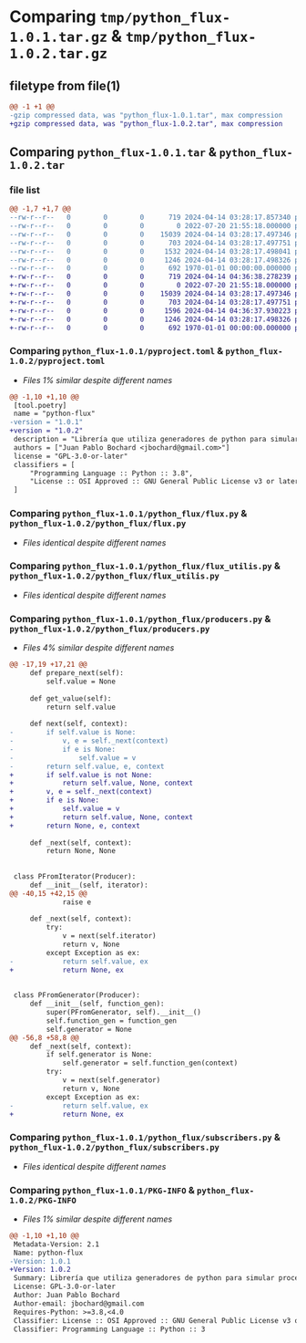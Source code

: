 # Comparing `tmp/python_flux-1.0.1.tar.gz` & `tmp/python_flux-1.0.2.tar.gz`

## filetype from file(1)

```diff
@@ -1 +1 @@
-gzip compressed data, was "python_flux-1.0.1.tar", max compression
+gzip compressed data, was "python_flux-1.0.2.tar", max compression
```

## Comparing `python_flux-1.0.1.tar` & `python_flux-1.0.2.tar`

### file list

```diff
@@ -1,7 +1,7 @@
--rw-r--r--   0        0        0      719 2024-04-14 03:28:17.857340 python_flux-1.0.1/pyproject.toml
--rw-r--r--   0        0        0        0 2022-07-20 21:55:18.000000 python_flux-1.0.1/python_flux/__init__.py
--rw-r--r--   0        0        0    15039 2024-04-14 03:28:17.497346 python_flux-1.0.1/python_flux/flux.py
--rw-r--r--   0        0        0      703 2024-04-14 03:28:17.497751 python_flux-1.0.1/python_flux/flux_utilis.py
--rw-r--r--   0        0        0     1532 2024-04-14 03:28:17.498041 python_flux-1.0.1/python_flux/producers.py
--rw-r--r--   0        0        0     1246 2024-04-14 03:28:17.498326 python_flux-1.0.1/python_flux/subscribers.py
--rw-r--r--   0        0        0      692 1970-01-01 00:00:00.000000 python_flux-1.0.1/PKG-INFO
+-rw-r--r--   0        0        0      719 2024-04-14 04:36:38.278239 python_flux-1.0.2/pyproject.toml
+-rw-r--r--   0        0        0        0 2022-07-20 21:55:18.000000 python_flux-1.0.2/python_flux/__init__.py
+-rw-r--r--   0        0        0    15039 2024-04-14 03:28:17.497346 python_flux-1.0.2/python_flux/flux.py
+-rw-r--r--   0        0        0      703 2024-04-14 03:28:17.497751 python_flux-1.0.2/python_flux/flux_utilis.py
+-rw-r--r--   0        0        0     1596 2024-04-14 04:36:37.930223 python_flux-1.0.2/python_flux/producers.py
+-rw-r--r--   0        0        0     1246 2024-04-14 03:28:17.498326 python_flux-1.0.2/python_flux/subscribers.py
+-rw-r--r--   0        0        0      692 1970-01-01 00:00:00.000000 python_flux-1.0.2/PKG-INFO
```

### Comparing `python_flux-1.0.1/pyproject.toml` & `python_flux-1.0.2/pyproject.toml`

 * *Files 1% similar despite different names*

```diff
@@ -1,10 +1,10 @@
 [tool.poetry]
 name = "python-flux"
-version = "1.0.1"
+version = "1.0.2"
 description = "Librería que utiliza generadores de python para simular procesamiento de flujo de datos"
 authors = ["Juan Pablo Bochard <jbochard@gmail.com>"]
 license = "GPL-3.0-or-later"
 classifiers = [
     "Programming Language :: Python :: 3.8",
     "License :: OSI Approved :: GNU General Public License v3 or later (GPLv3+)",
 ]
```

### Comparing `python_flux-1.0.1/python_flux/flux.py` & `python_flux-1.0.2/python_flux/flux.py`

 * *Files identical despite different names*

### Comparing `python_flux-1.0.1/python_flux/flux_utilis.py` & `python_flux-1.0.2/python_flux/flux_utilis.py`

 * *Files identical despite different names*

### Comparing `python_flux-1.0.1/python_flux/producers.py` & `python_flux-1.0.2/python_flux/producers.py`

 * *Files 4% similar despite different names*

```diff
@@ -17,19 +17,21 @@
     def prepare_next(self):
         self.value = None
 
     def get_value(self):
         return self.value
 
     def next(self, context):
-        if self.value is None:
-            v, e = self._next(context)
-            if e is None:
-                self.value = v
-        return self.value, e, context
+        if self.value is not None:
+            return self.value, None, context
+        v, e = self._next(context)
+        if e is None:
+            self.value = v
+            return self.value, None, context
+        return None, e, context
 
     def _next(self, context):
         return None, None
 
 
 class PFromIterator(Producer):
     def __init__(self, iterator):
@@ -40,15 +42,15 @@
             raise e
 
     def _next(self, context):
         try:
             v = next(self.iterator)
             return v, None
         except Exception as ex:
-            return self.value, ex
+            return None, ex
 
 
 class PFromGenerator(Producer):
     def __init__(self, function_gen):
         super(PFromGenerator, self).__init__()
         self.function_gen = function_gen
         self.generator = None
@@ -56,8 +58,8 @@
     def _next(self, context):
         if self.generator is None:
             self.generator = self.function_gen(context)
         try:
             v = next(self.generator)
             return v, None
         except Exception as ex:
-            return self.value, ex
+            return None, ex
```

### Comparing `python_flux-1.0.1/python_flux/subscribers.py` & `python_flux-1.0.2/python_flux/subscribers.py`

 * *Files identical despite different names*

### Comparing `python_flux-1.0.1/PKG-INFO` & `python_flux-1.0.2/PKG-INFO`

 * *Files 1% similar despite different names*

```diff
@@ -1,10 +1,10 @@
 Metadata-Version: 2.1
 Name: python-flux
-Version: 1.0.1
+Version: 1.0.2
 Summary: Librería que utiliza generadores de python para simular procesamiento de flujo de datos
 License: GPL-3.0-or-later
 Author: Juan Pablo Bochard
 Author-email: jbochard@gmail.com
 Requires-Python: >=3.8,<4.0
 Classifier: License :: OSI Approved :: GNU General Public License v3 or later (GPLv3+)
 Classifier: Programming Language :: Python :: 3
```

